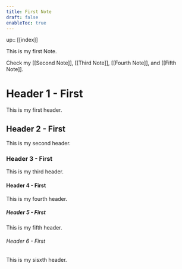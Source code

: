```yaml
---
title: First Note
draft: false
enableToc: true
---
```


up:: [[index]]

This is my first Note.

Check my [[Second Note]], [[Third Note]], [[Fourth Note]], and [[Fifth Note]].



# Header 1 - First

This is my first header.

## Header 2 - First

This is my second header.

### Header 3 - First

This is my third header.

#### Header 4 - First

This is my fourth header.

##### Header 5 - First

This is my fifth header.

###### Header 6 - First

This is my sisxth header.